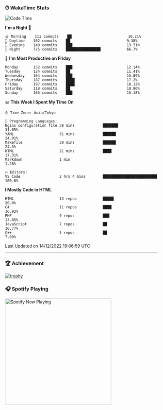### ⏰ WakaTime Stats


<!--START_SECTION:waka-->
![Code Time](http://img.shields.io/badge/Code%20Time-500%20hrs%2033%20mins-blue)

**I'm a Night 🦉** 

```text
🌞 Morning    111 commits    ██                          10.21% 
🌆 Daytime    102 commits    ██                          9.38% 
🌃 Evening    149 commits    ███                         13.71% 
🌙 Night      725 commits    ████████████████            66.7%

```
📅 **I'm Most Productive on Friday** 

```text
Monday       132 commits    ███                         12.14% 
Tuesday      124 commits    ██                          11.41% 
Wednesday    164 commits    ███                         15.09% 
Thursday     187 commits    ████                        17.2% 
Friday       197 commits    ████                        18.12% 
Saturday     118 commits    ██                          10.86% 
Sunday       165 commits    ███                         15.18%

```


📊 **This Week I Spent My Time On** 

```text
⌚︎ Time Zone: Asia/Tokyo

💬 Programming Languages: 
Nginx configuration file 38 mins             ███████                     31.05% 
YAML                     31 mins             ██████                      24.91% 
Makefile                 30 mins             ██████                      24.3% 
HTML                     21 mins             ████                        17.31% 
Markdown                 1 min                                           1.28%

🔥 Editors: 
VS Code                  2 hrs 4 mins        █████████████████████████   100.0%

```

**I Mostly Code in HTML** 

```text
HTML                     13 repos            █████                       20.0% 
C#                       11 repos            ████                        16.92% 
PHP                      9 repos             ███                         13.85% 
JavaScript               7 repos             ██                          10.77% 
C++                      5 repos             ██                          7.69%

```



 Last Updated on 14/12/2022 19:06:59 UTC
<!--END_SECTION:waka-->

---

### 🏆 Achievement

[![trophy](https://github-profile-trophy.vercel.app/?username=Slime-hatena&theme=flat&no-bg=true&no-frame=true&column=8)](https://github.com/ryo-ma/github-profile-trophy)

### 🎧 Spotify Playing

[<img src="https://spotify-now-playing-slime-hatena.vercel.app/api/spotify-playing" alt="Spotify Now Playing" width="350" />](https://open.spotify.com/user/slime_hatena)

<!--
**Slime-hatena/Slime-hatena** is a ✨ _special_ ✨ repository because its `README.md` (this file) appears on your GitHub profile.

Here are some ideas to get you started:

- 🔭 I’m currently working on ...
- 🌱 I’m currently learning ...
- 👯 I’m looking to collaborate on ...
- 🤔 I’m looking for help with ...
- 💬 Ask me about ...
- 📫 How to reach me: ...
- 😄 Pronouns: ...
- ⚡ Fun fact: ...
-->
